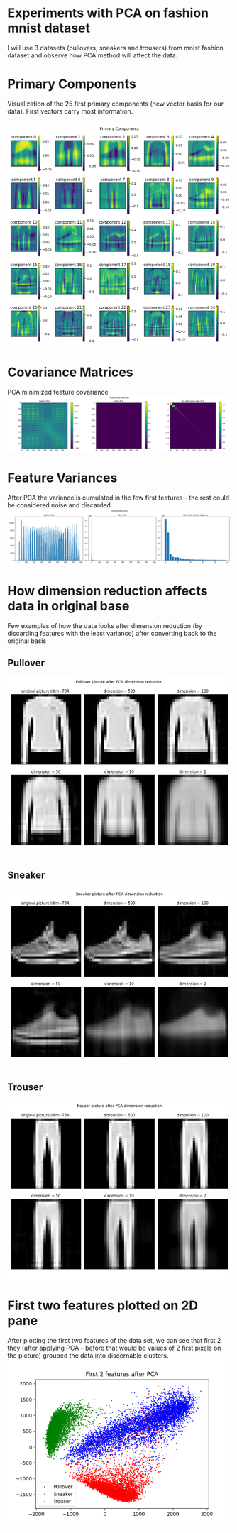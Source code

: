 # Experiments with PCA on fashion mnist dataset
I will use 3 datasets (pullovers, sneakers and trousers) from mnist fashion dataset and observe how PCA method will affect the data.

# Primary Components
Visualization of the 25 first primary components (new vector basis for our data). First vectors carry most information. <br><br>
![components](out/primaryComponents.png)

# Covariance Matrices
PCA minimized feature covariance <br>
![covariance](out/covariance.png)

# Feature Variances
After PCA the variance is cumulated in the few first features - the rest could be considered noise and discarded. <br>
![variances](out/variances.png)

# How dimension reduction affects data in original base
Few examples of how the data looks after dimension reduction (by discarding features with the least variance) after converting back to the original basis <br>
## Pullover
![Pullover](out/PulloverExample.png)
## Sneaker
![Sneaker](out/SneakerExample.png)
## Trouser
![Trouser](out/TrouserExample.png)

# First two features plotted on 2D pane
After plotting the first two features of the data set, we  can see that first 2 they 
(after applying PCA - before that would be values of 2 first pixels on the picture) grouped the data into discernable clusters. <br>
![2D](out/first2features.png)

